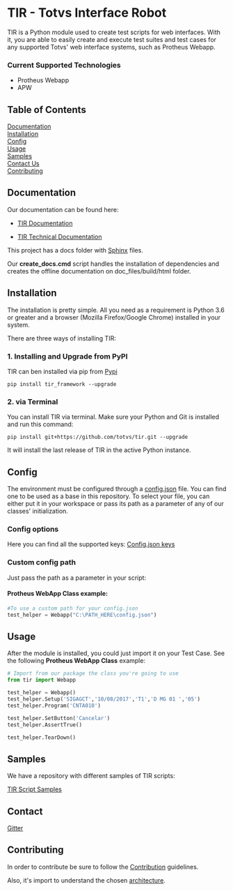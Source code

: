 # TIR - Totvs Interface Robot

TIR is a Python module used to create test scripts for web interfaces. With it, you are able to easily create and execute test suites and test cases for any supported Totvs' web interface systems, such as Protheus Webapp.

### Current Supported Technologies

- Protheus Webapp
- APW

## Table of Contents

[Documentation](#documentation)<br>
[Installation](#installation)<br>
[Config](#config)<br>
[Usage](#usage)<br>
[Samples](#samples)<br>
[Contact Us](#contact)<br>
[Contributing](#contributing)

## Documentation
Our documentation can be found here:

- [TIR Documentation](https://totvs.github.io/tir-docs/)

- [TIR Technical Documentation](https://totvs.github.io/tir/)

This project has a docs folder with [Sphinx](http://www.sphinx-doc.org/en/master/) files.

Our **create_docs.cmd** script handles the installation of dependencies and creates the offline documentation on doc_files/build/html folder.

## Installation

The installation is pretty simple. All you need as a requirement is Python 3.6 or greater and a browser (Mozilla Firefox/Google Chrome) installed in your system.

There are three ways of installing TIR:

### 1. Installing and Upgrade from PyPI

TIR can ben installed via pip from [Pypi](https://pypi.org/project/tir-framework/)

```shell
pip install tir_framework --upgrade
```

### 2. via Terminal

You can install TIR via terminal. Make sure your Python and Git is installed and run this command:

```shell
pip install git+https://github.com/totvs/tir.git --upgrade
```

It will install the last release of TIR in the active Python instance.

## Config

The environment must be configured through a [config.json](config.json) file.
You can find one to be used as a base in this repository. To select your file,
you can either put it in your workspace or pass its path as a parameter of any of our classes' initialization.

### Config options

Here you can find all the supported keys: [Config.json keys](https://totvs.github.io/tir/configjson)

### Custom config path

Just pass the path as a parameter in your script:

#### Protheus WebApp Class example:
```python
#To use a custom path for your config.json
test_helper = Webapp("C:\PATH_HERE\config.json")
```

## Usage

After the module is installed, you could just import it on your Test Case.
See the following **Protheus WebApp Class** example:
```python
# Import from our package the class you're going to use
from tir import Webapp

test_helper = Webapp()
test_helper.Setup('SIGAGCT','10/08/2017','T1','D MG 01 ','05')
test_helper.Program('CNTA010')

test_helper.SetButton('Cancelar')
test_helper.AssertTrue()

test_helper.TearDown()
```

## Samples

We have a repository with different samples of TIR scripts:

[TIR Script Samples](https://github.com/totvs/tir-script-samples)

## Contact

[Gitter](https://gitter.im/totvs-tir/General)

## Contributing

In order to contribute be sure to follow the [Contribution](CONTRIBUTING.md) guidelines.

Also, it's import to understand the chosen [architecture](https://github.com/totvs/tir/blob/master/doc_files/ARCHITECTURE.md).
